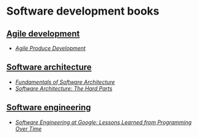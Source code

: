 # Software development books

## [Agile development](./books/agile%20development/)

* [_Agile Produce Development_](./books/agile%20development/Agile%20Product%20Development%20(Tathagat%20Varma)%20(Z-Library).pdf)

## [Software architecture](./books/software%20architecture/)

* [_Fundamentals of Software Architecture_](./books/software%20architecture/Fundamentals%20of%20Software%20Architecture%20An%20Engineering%20Approach%20(Mark%20Richards,%20Neal%20Ford)%20(Z-Library).pdf)
* [_Software Architecture: The Hard Parts_](./books/software%20architecture/Software_Architecture_The_Hard_Parts_(2021).pdf)

## [Software engineering](./books/software%20engineering/)

* [_Software Engineering at Google: Lessons Learned from Programming Over Time_](./books/software%20engineering/swe_at_google.2.pdf)
